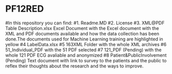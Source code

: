 # PF12RED
#In this repository you can find:
#1. Readme.MD 
#2. License
#3. XML@PDF Table Description.xlsx
    Excel Document with the Excel document with the XML and PDF documents available and how the data collection has been done.The documents used for Machine Learning training are highlighted in yellow
#4 LabelData.xlsx
#5 163XML Folder with the whole XML archives
#6 51_Individual_PDF with the 51 PDF selected
#7 121_PDF (Pending) with the whole 121 PDF ECG avaliable and anonymized
#8 Patient&PublicInvolvement (Pending) 
    Text document with link to survey to the patients and the public to reflex their thoughts about the research and the ways to improve. 
